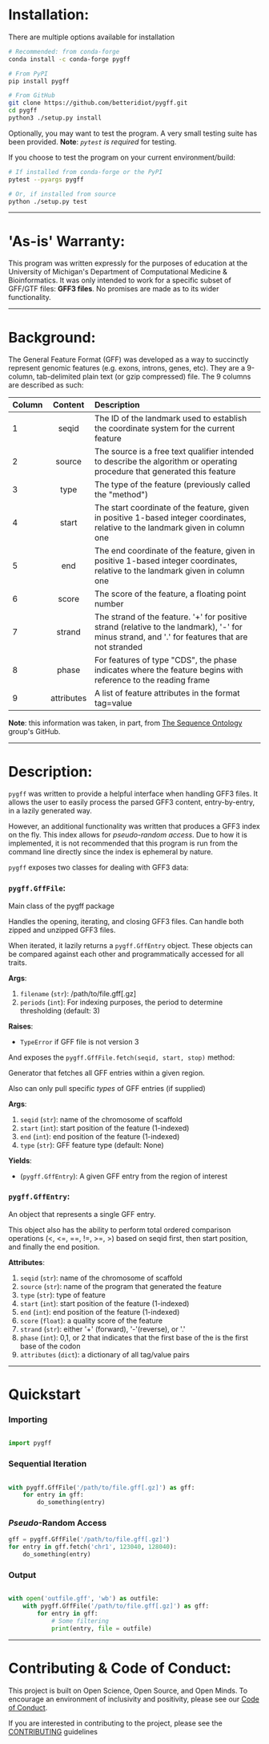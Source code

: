 # Installation:

There are multiple options available for installation

```bash
# Recommended: from conda-forge
conda install -c conda-forge pygff

# From PyPI
pip install pygff

# From GitHub
git clone https://github.com/betteridiot/pygff.git
cd pygff
python3 ./setup.py install

```

Optionally, you may want to test the program. A very small testing suite has been
provided. **Note**: *`pytest` is required* for testing.

If you choose to test the program on your current environment/build:

```bash
# If installed from conda-forge or the PyPI
pytest --pyargs pygff

# Or, if installed from source
python ./setup.py test

```

---
# 'As-is' Warranty:
This program was written expressly for the purposes of education at the University
of Michigan's Department of Computational Medicine & Bioinformatics. It was only
intended to work for a specific subset of GFF/GTF files: **GFF3 files**. No promises are
made as to its wider functionality.

---
# Background:
The General Feature Format (GFF) was developed as a way to succinctly represent
genomic features (e.g. exons, introns, genes, etc). They are a 9-column, tab-delimited
plain text (or gzip compressed) file. The 9 columns are described as such:

| Column | Content | Description |
| :----- | :-----: | :---------- |
| 1 | seqid | The ID of the landmark used to establish the coordinate system for the current feature |
| 2 | source | The source is a free text qualifier intended to describe the algorithm or operating procedure that generated this feature |
| 3 | type | The type of the feature (previously called the "method") |
| 4 | start | The start coordinate of the feature, given in positive 1-based integer coordinates, relative to the landmark given in column one |
| 5 | end | The end coordinate of the feature, given in positive 1-based integer coordinates, relative to the landmark given in column one |
| 6 | score | The score of the feature, a floating point number |
| 7 | strand | The strand of the feature. '+' for positive strand (relative to the landmark), '-' for minus strand, and '.' for features that are not stranded |
| 8 | phase | For features of type "CDS", the phase indicates where the feature begins with reference to the reading frame |
| 9 | attributes | A list of feature attributes in the format tag=value |

**Note**: this information was taken, in part, from [The Sequence Ontology](https://github.com/The-Sequence-Ontology/Specifications/blob/master/gff3.md) group's GitHub.

---
# Description:
`pygff` was written to provide a helpful interface when handling GFF3 files. It 
allows the user to easily process the parsed GFF3 content, entry-by-entry, in a 
lazily generated way.

However, an additional functionality was written that produces a GFF3 index 
on the fly. This index allows for *pseudo-random access*. Due to how it is implemented, 
it is not recommended that this program is run from the command line directly since
the index is ephemeral by nature.

`pygff` exposes two classes for dealing with GFF3 data:

### `pygff.GffFile`:
Main class of the pygff package

Handles the opening, iterating, and closing GFF3 files. Can handle both
zipped and unzipped GFF3 files.

When iterated, it lazily returns a `pygff.GffEntry` object. These objects
can be compared against each other and programmatically accessed for all traits.

**Args**:
1. `filename` (`str`): /path/to/file.gff[.gz]
2. `periods` (`int`): For indexing purposes, the period to determine thresholding (default: 3)

**Raises**:
* `TypeError` if GFF file is not version 3

And exposes the `pygff.GffFile.fetch(seqid, start, stop)` method:

Generator that fetches all GFF entries within a given region. 

Also can only pull specific *types* of GFF entries (if supplied)

**Args**:
1. `seqid` (`str`): name of the chromosome of scaffold
2. `start` (`int`): start position of the feature (1-indexed)
3. `end` (`int`): end position of the feature (1-indexed)
4. `type` (`str`): GFF feature type (default: None)

**Yields**:
* (`pygff.GffEntry`): A given GFF entry from the region of interest

### `pygff.GffEntry`:
An object that represents a single GFF entry. 

This object also has the ability to perform total ordered comparison
operations (<, <=, ==, !=, >=, >) based on seqid first, then start
position, and finally the end position.

**Attributes**:
1. `seqid` (`str`): name of the chromosome of scaffold</br>
2. `source` (`str`): name of the program that generated the feature</br>
3. `type` (`str`): type of feature</br>
4. `start` (`int`): start position of the feature (1-indexed)</br>
5. `end` (`int`): end position of the feature (1-indexed)</br>
6. `score` (`float`): a quality score of the feature</br>
7. `strand` (`str`): either '+' (forward), '-'(reverse), or '.'</br>
8. `phase` (`int`): 0,1, or 2 that indicates that the first base of the is the first base of the codon</br>
9. `attributes` (`dict`): a dictionary of all tag/value pairs</br>

---
# Quickstart

### Importing

```python

import pygff

```

### Sequential Iteration

```python

with pygff.GffFile('/path/to/file.gff[.gz]') as gff:
    for entry in gff:
        do_something(entry)

```

### *Pseudo*-Random Access

```python
gff = pygff.GffFile('/path/to/file.gff[.gz]')
for entry in gff.fetch('chr1', 123040, 128040):
    do_something(entry)

```

### Output

```python

with open('outfile.gff', 'wb') as outfile:
    with pygff.GffFile('/path/to/file.gff[.gz]') as gff:
        for entry in gff:
            # Some filtering
            print(entry, file = outfile)

```

---
# Contributing & Code of Conduct:
This project is built on Open Science, Open Source, and Open Minds. To encourage
an environment of inclusivity and positivity, please see our [Code of Conduct](https://github.com/betteridiot/pygff/blob/master/CODE_OF_CONDUCT.md).

If you are interested in contributing to the project, please see the [CONTRIBUTING](https://github.com/betteridiot/pygff/blob/master/CONTRIBUTING.md) guidelines
